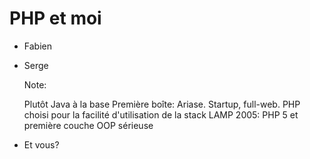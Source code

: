 # PHP et moi

<!-- .slide: class="page-title" -->

* Fabien
* Serge

	Note:

	Plutôt Java à la base
Première boîte: Ariase. Startup, full-web. PHP choisi pour la facilité d'utilisation de la stack LAMP
2005: PHP 5 et première couche OOP sérieuse
* Et vous?

